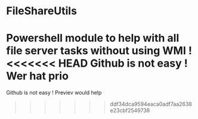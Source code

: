 # FileShareUtils
Powershell module to help with all file server tasks without using WMI ! 
<<<<<<< HEAD
Github is not easy ! Wer hat prio
=======
Github is not easy ! Previev would help
>>>>>>> ddf34dca9594eaca0adf7aa2638e23cbf2549738

